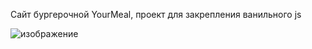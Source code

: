 Сайт бургерочной YourMeal, проект для закрепления ванильного js
 
![изображение](https://github.com/sergbbg/shop_food/assets/58991921/eb02aee6-77be-47bd-9279-6da3cca7c150)

